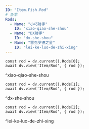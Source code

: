 ```yaml
---
ID: "Item.Fish.Rod"
# 鱼竿
Rods:
  - Name: "小巧射手"
    ID: "xiao-qiao-she-shou"
  - Name: "DX射手"
    ID: "dx-she-shou"
  - Name: "雷克罗德之星"
    ID: "lei-ke-luo-de-zhi-xing"
---
```

```dataviewjs
const rod = dv.current().Rods[0];
await dv.view('Item/Rod', { rod });
```
^xiao-qiao-she-shou

```dataviewjs
const rod = dv.current().Rods[1];
await dv.view('Item/Rod', { rod });
```
^dx-she-shou

```dataviewjs
const rod = dv.current().Rods[2];
await dv.view('Item/Rod', { rod });
```
^lei-ke-luo-de-zhi-xing